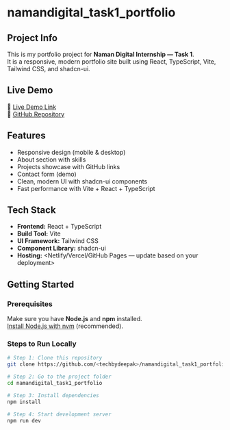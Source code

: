 # namandigital_task1_portfolio

## Project Info
This is my portfolio project for **Naman Digital Internship — Task 1**.  
It is a responsive, modern portfolio site built using React, TypeScript, Vite, Tailwind CSS, and shadcn-ui.

## Live Demo
🔗 [Live Demo Link](<your-live-demo-link>)  
📂 [GitHub Repository](https://github.com/<techbydeepak>/namandigital_task1_portfolio)

## Features
- Responsive design (mobile & desktop)
- About section with skills
- Projects showcase with GitHub links
- Contact form (demo)
- Clean, modern UI with shadcn-ui components
- Fast performance with Vite + React + TypeScript

## Tech Stack
- **Frontend:** React + TypeScript
- **Build Tool:** Vite
- **UI Framework:** Tailwind CSS
- **Component Library:** shadcn-ui
- **Hosting:** <Netlify/Vercel/GitHub Pages — update based on your deployment>

## Getting Started

### Prerequisites
Make sure you have **Node.js** and **npm** installed.  
[Install Node.js with nvm](https://github.com/nvm-sh/nvm#installing-and-updating) (recommended).

### Steps to Run Locally
```bash
# Step 1: Clone this repository
git clone https://github.com/<techbydeepak>/namandigital_task1_portfolio.git

# Step 2: Go to the project folder
cd namandigital_task1_portfolio

# Step 3: Install dependencies
npm install

# Step 4: Start development server
npm run dev
